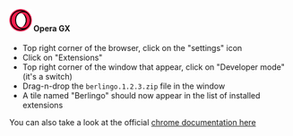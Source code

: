 ﻿‎

#### <img src="../../images/opera-gx.png" style="height: 40px; width: auto;"> Opera GX

- Top right corner of the browser, click on the "settings" icon
- Click on "Extensions"
- Top right corner of the window that appear, click on "Developer mode" (it's a switch)
- Drag-n-drop the `berlingo.1.2.3.zip` file in the window
- A tile named "Berlingo" should now appear in the list of installed extensions

You can also take a look at the
official [chrome documentation here](https://developer.chrome.com/docs/extensions/get-started/tutorial/hello-world#load-unpacked)
